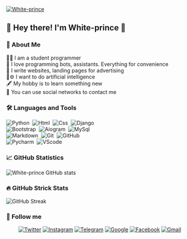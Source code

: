  [![White-prince](https://github.com/White-prince/White-prince/blob/main/assets/White-prince_01.jpg?raw=true)](https://white-prince.github.io/Homepage/)
  
 ## :wave:&nbsp;Hey there! I'm White-prince :crown:

 ### :file_folder:&nbsp;About Me
 
:man_student:&nbsp;I am a student programmer\
 :robot:&nbsp;I love programming bots, assistants. Everything for convenience\
 :receipt:&nbsp;I write websites, landing pages for advertising\
 :brain::gear:&nbsp;I want to do artificial intelligence\
 :fountain_pen:&nbsp;My hobby is to learn something new\
 :speech_balloon:&nbsp;You can use social networks to contact me

 ### :hammer_and_wrench:&nbsp;Languages and Tools
 
  ![Python](https://img.shields.io/badge/-Python-AFEEEE?style=for-the-badge&logo=Python)&nbsp;
  ![Html](https://img.shields.io/badge/-HTML-FF7F50?style=for-the-badge&logo=HTML5)&nbsp;
  ![Css](https://img.shields.io/badge/-CSS-7B68EE?style=for-the-badge&logo=CSS3)&nbsp;
  ![Django](https://img.shields.io/badge/-Django-2E8B57?style=for-the-badge&logo=Django)\
  ![Bootstrap](https://img.shields.io/badge/-Bootstrap-483D8B?style=for-the-badge&logo=Bootstrap)&nbsp;
  ![Aiogram](https://img.shields.io/badge/-aiogram-AFEEEE?style=for-the-badge&logo=Telegram)&nbsp;
  ![MySql](https://img.shields.io/badge/-MySql-F0E68C?style=for-the-badge&logo=MySql)\
  ![Markdown](https://img.shields.io/badge/-Markdown-C0C0C0?style=for-the-badge&logo=Markdown)&nbsp;
  ![Git](https://img.shields.io/badge/-Git-DC143C?style=for-the-badge&logo=Git)&nbsp;
  ![GitHub](https://img.shields.io/badge/-GitHub-131313?style=for-the-badge&logo=GitHub)\
  ![Pycharm](https://img.shields.io/badge/-Pycharm-3CB371?style=for-the-badge&logo=Pycharm)&nbsp;
  ![VScode](https://img.shields.io/badge/-VSCode-2A84FE?style=for-the-badge&logo=VisualStudioCode)&nbsp;

 ### :chart_with_upwards_trend:&nbsp;GitHub Statistics
 
  ![White-prince GitHub stats](https://github-readme-stats.vercel.app/api?username=White-prince&hide_border=true&show_icons=true&bg_color=0D1117&text_color=fefefe&title_color=39d253&icon_color=39d253)&nbsp;
  
 ### :fire:&nbsp;GitHub Strick Stats
 
  ![GitHub Streak](http://github-readme-streak-stats.herokuapp.com?user=White-prince&theme=github-dark&hide_border=true&date_format=%5BY.%5Dn.j)
  
### :link:&nbsp;Follow me
 <div align="center">
 
  [![Twitter](https://img.shields.io/badge/-Twitter-131313?style=for-the-badge&logo=Twitter)](https://twitter.com/White_prince_0)
  [![Instagram](https://img.shields.io/badge/-Instagram-131313?style=for-the-badge&logo=Instagram)](https://www.instagram.com/white_prince_x0/)
  [![Telegram](https://img.shields.io/badge/-Telegram-131313?style=for-the-badge&logo=Telegram)](https://t.me/Dark_Hub_info)
  [![Google](https://img.shields.io/badge/-Webpage-131313?style=for-the-badge&logo=Google-Chrome&logoColor=white)](https://white-prince.github.io/Homepage/)
  [![Facebook](https://img.shields.io/badge/-Facebook-131313?style=for-the-badge&logo=Facebook)](https://www.facebook.com/profile.php?id=100023988285502)
  [![Gmail](https://img.shields.io/badge/-Gmail-131313?style=for-the-badge&logo=Gmail&logoColor=white)](https://mail.google.com/mail/u/0/?fs=1&tf=cm&source=mailto&to=tiltedfear@gmail.com)
 
 </div>
